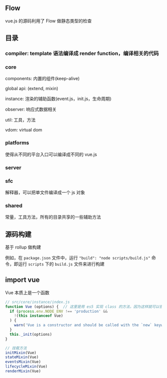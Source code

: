 ## Flow

vue.js 的源码利用了 Flow 做静态类型的检查



## 目录

### compiler: template 语法编译成 render function，编译相关的代码

### core

components: 内置的组件(keep-alive)

global api: (extend, mixin)

instance: 渲染的辅助函数(event.js，init.js，生命周期)

observer: 响应式数据相关

util: 工具，方法

vdom: virtual dom

### platforms

使得从不同的平台入口可以编译成不同的 vue.js

### server

### sfc

解释器，可以把单文件编译成一个 js 对象

### shared

常量，工具方法，所有的目录共享的一些辅助方法



## 源码构建

基于 rollup 做构建

例如，在 `package.json` 文件中，运行 `"build": "node scripts/build.js"` 命令，即运行 `scripts` 下的 `build.js` 文件来进行构建



## import vue

Vue 本质上是一个函数

```js
// src/core/instance/index.js
function Vue (options) {  // 这里是用 es5 实现 class 的方法，因为这样就可以很方便的往 vue 原型上挂载很多方法，并且把这些方法去拆分到不同的文件下。vue 是用函数实现的一个类，类上挂载了很多原型的方法
  if (process.env.NODE_ENV !== 'production' &&
    !(this instanceof Vue)
  ) {
    warn('Vue is a constructor and should be called with the `new` keyword')
  }
  this._init(options)
}

// 挂载方法
initMixin(Vue)
stateMixin(Vue)
eventsMixin(Vue)
lifecycleMixin(Vue)
renderMixin(Vue)
```

